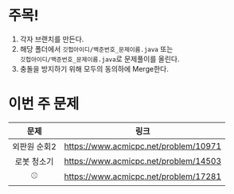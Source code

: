 # 주목!

1. 각자 브랜치를 만든다.
2. 해당 폴더에서 `깃헙아이디/백준번호_문제이름.java` 또는   
`깃헙아이디/백준번호_문제이름.java`로 문제풀이를 올린다.
3. 충돌을 방지하기 위해 모두의 동의하에 Merge한다.     

# 이번 주 문제


|문제|링크|
|:-----:|-|
|외판원 순회2| https://www.acmicpc.net/problem/10971|
|로봇 청소기|https://www.acmicpc.net/problem/14503|
|⚾|https://www.acmicpc.net/problem/17281|
